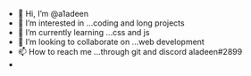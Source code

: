 - 👋 Hi, I’m @a1adeen
- 👀 I’m interested in ...coding and long projects
- 🌱 I’m currently learning ...css and js
- 💞️ I’m looking to collaborate on ...web development 
- 📫 How to reach me ...through git and discord aladeen#2899
- 

<!---
a1adeen/a1adeen is a ✨ special ✨ repository because its `README.md` (this file) appears on your GitHub profile.
You can click the Preview link to take a look at your changes.
--->

